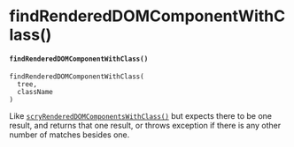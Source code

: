 # findRenderedDOMComponentWithClass()

#### `findRenderedDOMComponentWithClass()` <a href="#findrendereddomcomponentwithclass" id="findrendereddomcomponentwithclass"></a>

```
findRenderedDOMComponentWithClass(
  tree,
  className
)
```

Like [`scryRenderedDOMComponentsWithClass()`](https://devdocs.io/react/test-utils#scryrendereddomcomponentswithclass) but expects there to be one result, and returns that one result, or throws exception if there is any other number of matches besides one.
